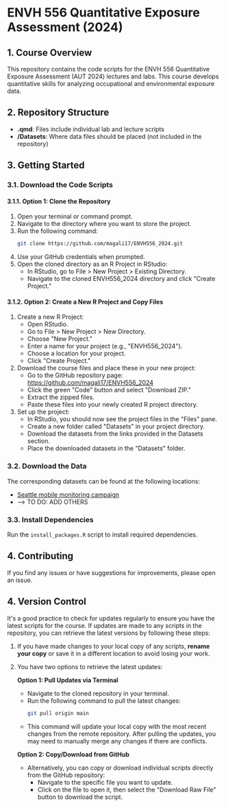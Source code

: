 # ENVH 556 Quantitative Exposure Assessment (2024)

## 1. Course Overview

This repository contains the code scripts for the ENVH 556 Quantitative Exposure Assessment (AUT 2024) lectures and labs. This course develops quantitative skills for analyzing occupational and environmental exposure data.

## 2. Repository Structure

-   **.qmd**: Files include individual lab and lecture scripts
-   **/Datasets**: Where data files should be placed (not included in the repository)

## 3. Getting Started

### 3.1. Download the Code Scripts

#### 3.1.1. Option 1: Clone the Repository

1.  Open your terminal or command prompt.
2.  Navigate to the directory where you want to store the project.
3.  Run the following command: 
    ```bash     
    git clone https://github.com/magali17/ENVH556_2024.git
    ```
4.  Use your GitHub credentials when prompted.
5.  Open the cloned directory as an R Project in RStudio:
    -   In RStudio, go to File \> New Project \> Existing Directory.
    -   Navigate to the cloned ENVH556_2024 directory and click "Create Project."

#### 3.1.2. Option 2: Create a New R Project and Copy Files

1.  Create a new R Project:
    -   Open RStudio.
    -   Go to File \> New Project \> New Directory.
    -   Choose "New Project."
    -   Enter a name for your project (e.g., "ENVH556_2024").
    -   Choose a location for your project.
    -   Click "Create Project."
2.  Download the course files and place these in your new project:
    -   Go to the GitHub repository page: <https://github.com/magali17/ENVH556_2024>
    -   Click the green "Code" button and select "Download ZIP."
    -   Extract the zipped files.
    -   Paste these files into your newly created R project directory.
3.  Set up the project:
    -   In RStudio, you should now see the project files in the "Files" pane.
    -   Create a new folder called "Datasets" in your project directory.
    -   Download the datasets from the links provided in the Datasets section.
    -   Place the downloaded datasets in the "Datasets" folder.

### 3.2. Download the Data

The corresponding datasets can be found at the following locations:

-   [Seattle mobile monitoring campaign](https://zenodo.org/records/13761282)
-   --\> TO DO: ADD OTHERS

### 3.3. Install Dependencies

Run the `install_packages.R` script to install required dependencies.

## 4. Contributing

If you find any issues or have suggestions for improvements, please open an issue.

## 4. Version Control

It's a good practice to check for updates regularly to ensure you have the latest scripts for the course. If updates are made to any scripts in the repository, you can retrieve the latest versions by following these steps:

1. If you have made changes to your local copy of any scripts, **rename your copy** or save it in a different location to avoid losing your work.
2. You have two options to retrieve the latest updates:

   **Option 1: Pull Updates via Terminal**
   - Navigate to the cloned repository in your terminal.
   - Run the following command to pull the latest changes:
     ```bash
     git pull origin main  
     ```
   - This command will update your local copy with the most recent changes from the remote repository. After pulling the updates, you may need to manually merge any changes if there are conflicts.

   **Option 2: Copy/Download from GitHub**
   - Alternatively, you can copy or download individual scripts directly from the GitHub repository:
     - Navigate to the specific file you want to update.
     - Click on the file to open it, then select the "Download Raw File" button to download the script.

